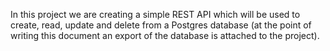 In this project we are creating a simple REST API which will be used to create, read, update and delete from a Postgres database (at the point of writing this document an export of the database is attached to the project). 
